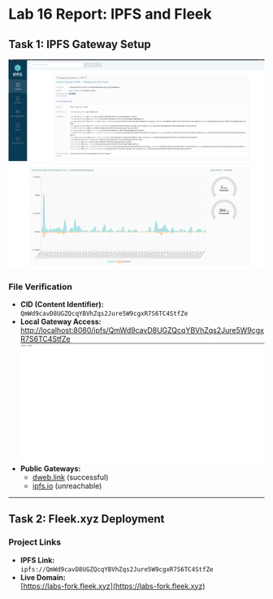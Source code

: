 # Lab 16 Report: IPFS and Fleek

## Task 1: IPFS Gateway Setup

![img_3.png](img_3.png)
![img_4.png](img_4.png)

### File Verification
- **CID (Content Identifier):** `QmWd9cavD8UGZQcqYBVhZqs2Jure5W9cgxR7S6TC4StfZe`
- **Local Gateway Access:**  
  [http://localhost:8080/ipfs/QmWd9cavD8UGZQcqYBVhZqs2Jure5W9cgxR7S6TC4StfZe](http://localhost:8080/ipfs/QmWd9cavD8UGZQcqYBVhZqs2Jure5W9cgxR7S6TC4StfZe)
  ![img_5.png](img_5.png)
- **Public Gateways:**  
  - [dweb.link](https://dweb.link/ipfs/QmWd9cavD8UGZQcqYBVhZqs2Jure5W9cgxR7S6TC4StfZe) (successful)
  - [ipfs.io](https://ipfs.io/ipfs/QmWd9cavD8UGZQcqYBVhZqs2Jure5W9cgxR7S6TC4StfZe) (unreachable)

---

## Task 2: Fleek.xyz Deployment

### Project Links
- **IPFS Link:**  
  `ipfs://QmWd9cavD8UGZQcqYBVhZqs2Jure5W9cgxR7S6TC4StfZe`
- **Live Domain:**  
  [https://labs-fork.fleek.xyz](https://labs-fork.fleek.xyz)